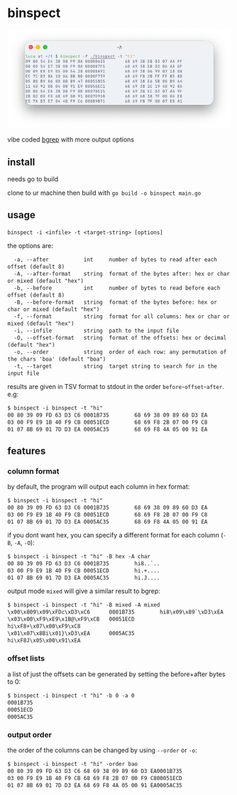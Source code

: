 # binspect

![a terminal window shows binspect being run against a copy of the binspect executable, searching for the string "hi". binspect returns a list of all occurrences of that string within the binary in hex format. each occurrence is placed on a new row; the 8 bytes preceding the string are printed first, followed by the offset or location of the target string, then followed by the 8 bytes starting from the target string.](img/example.png)

vibe coded [bgrep](https://github.com/tmbinc/bgrep/tree/master) with more output options

## install
needs go to build

clone to ur machine then build with `go build -o binspect main.go`


## usage
```
binspect -i <infile> -t <target-string> [options]
```
the options are:
```
  -a, --after           int     number of bytes to read after each offset (default 8)
  -A, --after-format    string  format of the bytes after: hex or char or mixed (default "hex")
  -b, --before          int     number of bytes to read before each offset (default 8)
  -B, --before-format   string  format of the bytes before: hex or char or mixed (default "hex")
  -f, --format          string  format for all columns: hex or char or mixed (default "hex")
  -i, --infile          string  path to the input file
  -O, --offset-format   string  format of the offsets: hex or decimal (default "hex")
  -o, --order           string  order of each row: any permutation of the chars 'boa' (default "boa")
  -t, --target          string  target string to search for in the input file
```
results are given in TSV format to stdout in the order `before`-`offset`-`after`. e.g:
```
$ binspect -i binspect -t "hi"
00 80 39 09 FD 63 D3 C6 0001B735        68 69 38 09 89 60 D3 EA
03 00 F9 E9 1B 40 F9 CB 00051ECD        68 69 F8 2B 07 00 F9 C8
01 07 8B 69 01 7D D3 EA 0005AC35        68 69 F8 4A 05 00 91 EA
```

## features
### column format
by default, the program will output each column in hex format:
```
$ binspect -i binspect -t "hi"
00 80 39 09 FD 63 D3 C6 0001B735        68 69 38 09 89 60 D3 EA
03 00 F9 E9 1B 40 F9 CB 00051ECD        68 69 F8 2B 07 00 F9 C8
01 07 8B 69 01 7D D3 EA 0005AC35        68 69 F8 4A 05 00 91 EA
```
if you dont want hex, you can specify a different format for each column (`-B`, `-A`, `-O`):
```
$ binspect -i binspect -t "hi" -B hex -A char
00 80 39 09 FD 63 D3 C6 0001B735        hi8..`..
03 00 F9 E9 1B 40 F9 CB 00051ECD        hi.+....
01 07 8B 69 01 7D D3 EA 0005AC35        hi.J....
```
output mode `mixed` will give a similar result to bgrep:
```
$ binspect -i binspect -t "hi" -B mixed -A mixed
\x00\x809\x09\xFDc\xD3\xC6      0001B735        hi8\x09\x89`\xD3\xEA
\x03\x00\xF9\xE9\x1B@\xF9\xCB   00051ECD        hi\xF8+\x07\x00\xF9\xC8
\x01\x07\x8Bi\x01}\xD3\xEA      0005AC35        hi\xF8J\x05\x00\x91\xEA
```
### offset lists
a list of just the offsets can be generated by setting the before+after bytes to 0:
```
$ binspect -i binspect -t "hi" -b 0 -a 0
0001B735
00051ECD
0005AC35
```

### output order

the order of the columns can be changed by using `--order` or `-o`:
```
$ binspect -i binspect -t "hi" -order bao
00 80 39 09 FD 63 D3 C6 68 69 38 09 89 60 D3 EA0001B735
03 00 F9 E9 1B 40 F9 CB 68 69 F8 2B 07 00 F9 C800051ECD
01 07 8B 69 01 7D D3 EA 68 69 F8 4A 05 00 91 EA0005AC35
```
